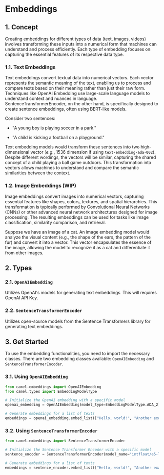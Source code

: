 # Embeddings

## 1. Concept
Creating embeddings for different types of data (text, images, videos) involves transforming these inputs into a numerical form that machines can understand and process efficiently. Each type of embedding focuses on capturing the essential features of its respective data type.

### 1.1. Text Embeddings
Text embeddings convert textual data into numerical vectors. Each vector represents the semantic meaning of the text, enabling us to process and compare texts based on their meaning rather than just their raw form. Techniques like OpenAI Embedding use large-scale language models to understand context and nuances in language. SentenceTransformerEncoder, on the other hand, is specifically designed to create sentence embeddings, often using BERT-like models.

Consider two sentences:

- "A young boy is playing soccer in a park."

- "A child is kicking a football on a playground."

Text embedding models would transform these sentences into two high-dimensional vector (*e.g.*, 1536 dimension if using `text-embedding-ada-002`). Despite different wordings, the vectors will be similar, capturing the shared concept of a child playing a ball game outdoors. This transformation into vectors allows machines to understand and compare the semantic similarities between the context.

### 1.2. Image Embeddings (WIP)
Image embeddings convert images into numerical vectors, capturing essential features like shapes, colors, textures, and spatial hierarchies. This transformation is typically performed by Convolutional Neural Networks (CNNs) or other advanced neural network architectures designed for image processing. The resulting embeddings can be used for tasks like image classification, similarity comparison, and retrieval.

Suppose we have an image of a cat. An image embedding model would analyze the visual content (e.g., the shape of the ears, the pattern of the fur) and convert it into a vector. This vector encapsulates the essence of the image, allowing the model to recognize it as a cat and differentiate it from other images.


## 2. Types

### 2.1. `OpenAIEmbedding`

Utilizes OpenAI's models for generating text embeddings. This will requires OpenAI API Key.

### 2.2. `SentenceTransformerEncoder`
Utilizes open-source models from the Sentence Transformers library for generating text embeddings.


## 3. Get Started
To use the embedding functionalities, you need to import the necessary classes. There are two embedding classes available: `OpenAIEmbedding` and `SentenceTransformerEncoder`.

### 3.1. Using `OpenAIEmbedding`
```python
from camel.embeddings import OpenAIEmbedding
from camel.types import EmbeddingModelType

# Initialize the OpenAI embedding with a specific model
openai_embedding = OpenAIEmbedding(model_type=EmbeddingModelType.ADA_2)

# Generate embeddings for a list of texts
embeddings = openai_embedding.embed_list(["Hello, world!", "Another example"])
```

### 3.2. Using `SentenceTransformerEncoder`
```python
from camel.embeddings import SentenceTransformerEncoder

# Initialize the Sentence Transformer Encoder with a specific model
sentence_encoder = SentenceTransformerEncoder(model_name='intfloat/e5-large-v2')

# Generate embeddings for a list of texts
embeddings = sentence_encoder.embed_list(["Hello, world!", "Another example"])
```
